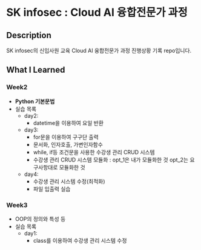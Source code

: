 # SK infosec : Cloud AI 융합전문가 과정

## Description
SK infosec의 신입사원 교육 Cloud AI 융합전문가 과정 진행상황 기록 repo입니다.

## What I Learned
### Week2
* **Python 기본문법**
* 실습 목록
    * day2: 
        - datetime을 이용하여 요일 반환
    * day3: 
        - for문을 이용하여 구구단 출력
        - 문서화, 인자호출, 가변인자함수
        - while, if등 조건문을 사용한 수강생 관리 CRUD 시스템
        - 수강생 관리 CRUD 시스템 모듈화 : opt_1은 내가 모듈화한 것 opt_2는 요구사항대로 모듈화한 것
    * day4:
        - 수강생 관리 시스템 수정(최적화)
        - 파일 입출력 실습
### Week3
* OOP의 정의와 특성 등
* 실습 목록
    * day1:
        - class를 이용하여 수강생 관리 시스템 수정